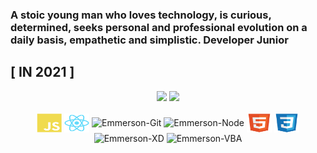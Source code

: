 ### A stoic young man who loves technology, is curious, determined, seeks personal and professional evolution on a daily basis, empathetic and simplistic. Developer Junior

<h2>         [ IN 2021 ]           </h2>

<div align="center">
  <img height="200em" display="block" src="https://github-readme-stats.vercel.app/api?username=sroliver202023&show_icons=true&theme=radical">
  <img height="200em" display="block" src="https://github-readme-stats.vercel.app/api/top-langs/?username=sroliver202023&show_icons=true&theme=radical">
<br>
<div style="display: inline_block"><br>
  <img align="center" alt="Emmerson-Js" height="30" width="40" src="https://raw.githubusercontent.com/devicons/devicon/master/icons/javascript/javascript-plain.svg">
  <img align="center" alt="Emmerson-React" height="30" width="40" src="https://raw.githubusercontent.com/devicons/devicon/master/icons/react/react-original.svg">
  <img align="center" alt="Emmerson-Git" height="30" width="40" src="https://upload.wikimedia.org/wikipedia/commons/6/62/Git-logo-orange.svg">
  <img align="center" alt="Emmerson-Node" height="30" width="40" src="https://upload.wikimedia.org/wikipedia/commons/d/d9/Node.js_logo.svg">
  <img align="center" alt="Emmerson-HTML" height="30" width="40" src="https://raw.githubusercontent.com/devicons/devicon/master/icons/html5/html5-original.svg">
  <img align="center" alt="Emmerson-CSS" height="30" width="40" src="https://raw.githubusercontent.com/devicons/devicon/master/icons/css3/css3-original.svg">
  <img align="center" alt="Emmerson-XD" height="30" width="40" src="https://upload.wikimedia.org/wikipedia/commons/c/c2/Adobe_XD_CC_icon.svg">
  <img align="center" alt="Emmerson-VBA" height="30" width="40" src="https://styles.redditmedia.com/t5_2rnlw/styles/communityIcon_z3kwah4z27c71.png?width=256&s=5bac38c05ef99a5cfe910cd79d94b0e9dbe15e6d">

</div>
